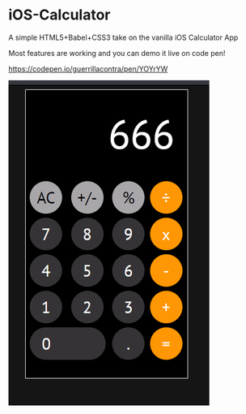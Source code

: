 # iOS-Calculator
A simple HTML5+Babel+CSS3 take on the vanilla iOS Calculator App

Most features are working and you can demo it live on code pen!

https://codepen.io/guerrillacontra/pen/YOYrYW

![Preview](https://github.com/guerrillacontra/iOS-Calculator/blob/master/preview.PNG)
